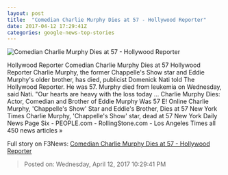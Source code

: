 ```yaml
---
layout: post
title:  "Comedian Charlie Murphy Dies at 57 - Hollywood Reporter"
date: 2017-04-12 17:29:41Z
categories: google-news-top-stories
---
```


![Comedian Charlie Murphy Dies at 57 - Hollywood Reporter](http://cdn3.thr.com/sites/default/files/2017/04/8904a25f-1f79-4013-b112-8f093ab37ffa.png)

Hollywood Reporter Comedian Charlie Murphy Dies at 57 Hollywood Reporter Charlie Murphy, the former Chappelle's Show star and Eddie Murphy's older brother, has died, publicist Domenick Nati told The Hollywood Reporter. He was 57. Murphy died from leukemia on Wednesday, said Nati. "Our hearts are heavy with the loss today ... Charlie Murphy Dies: Actor, Comedian and Brother of Eddie Murphy Was 57 E! Online Charlie Murphy, 'Chappelle's Show' Star and Eddie's Brother, Dies at 57 New York Times Charlie Murphy, 'Chappelle's Show' star, dead at 57 New York Daily News Page Six - PEOPLE.com - RollingStone.com - Los Angeles Times all 450 news articles »


Full story on F3News: [Comedian Charlie Murphy Dies at 57 - Hollywood Reporter](http://www.f3nws.com/n/MaVhgD)

> Posted on: Wednesday, April 12, 2017 10:29:41 PM
